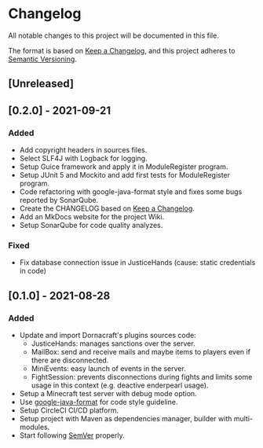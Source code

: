 # Changelog
All notable changes to this project will be documented in this file.

The format is based on [Keep a Changelog](https://keepachangelog.com/en/1.0.0/),
and this project adheres to [Semantic Versioning](https://semver.org/spec/v2.0.0.html).

## [Unreleased]

## [0.2.0] - 2021-09-21
### Added
- Add copyright headers in sources files.
- Select SLF4J with Logback for logging.
- Setup Guice framework and apply it in ModuleRegister program.
- Setup JUnit 5 and Mockito and add first tests for ModuleRegister program.
- Code refactoring with google-java-format style and fixes some bugs reported by SonarQube.
- Create the CHANGELOG based on [Keep a Changelog](https://keepachangelog.com/en/1.0.0/).
- Add an MkDocs website for the project Wiki.
- Setup SonarQube for code quality analyzes.

### Fixed
- Fix database connection issue in JusticeHands (cause: static credentials in code)

## [0.1.0] - 2021-08-28
### Added
- Update and import Dornacraft's plugins sources code:
  - JusticeHands: manages sanctions over the server.
  - MailBox: send and receive mails and maybe items to players even if there
      are disconnected.
  - MiniEvents: easy launch of events in the server.
  - FightSession: prevents disconnections during fights and limits some usage
      in this context (e.g. deactive enderpearl usage).
- Setup a Minecraft test server with debug mode option.
- Use [google-java-format](https://google.github.io/styleguide/javaguide.html) for code style guideline.
- Setup CircleCI CI/CD platform.
- Setup project with Maven as dependencies manager, builder with multi-modules.
- Start following [SemVer](https://semver.org) properly.
